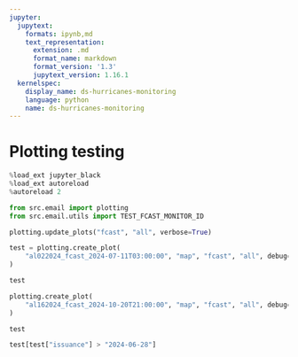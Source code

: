 ```yaml
---
jupyter:
  jupytext:
    formats: ipynb,md
    text_representation:
      extension: .md
      format_name: markdown
      format_version: '1.3'
      jupytext_version: 1.16.1
  kernelspec:
    display_name: ds-hurricanes-monitoring
    language: python
    name: ds-hurricanes-monitoring
---
```


# Plotting testing

```python
%load_ext jupyter_black
%load_ext autoreload
%autoreload 2
```

```python
from src.email import plotting
from src.email.utils import TEST_FCAST_MONITOR_ID
```

```python
plotting.update_plots("fcast", "all", verbose=True)
```

```python
test = plotting.create_plot(
    "al022024_fcast_2024-07-11T03:00:00", "map", "fcast", "all", debug=True
)
```

```python
test
```

```python
plotting.create_plot(
    "al162024_fcast_2024-10-20T21:00:00", "map", "fcast", "all", debug=False
)
```

```python
test
```

```python
test[test["issuance"] > "2024-06-28"]
```
